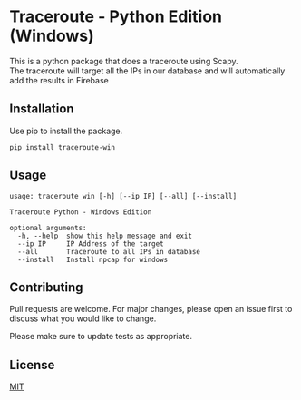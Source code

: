 # Traceroute - Python Edition (Windows)

This is a python package that does a traceroute using Scapy. <br>
The traceroute will target all the IPs in our database and will automatically add the results in Firebase

## Installation

Use pip to install the package.

```
pip install traceroute-win
```

## Usage

```
usage: traceroute_win [-h] [--ip IP] [--all] [--install]

Traceroute Python - Windows Edition

optional arguments:
  -h, --help  show this help message and exit
  --ip IP     IP Address of the target
  --all       Traceroute to all IPs in database
  --install   Install npcap for windows
```

## Contributing
Pull requests are welcome. For major changes, please open an issue first to discuss what you would like to change.

Please make sure to update tests as appropriate.

## License
[MIT](https://choosealicense.com/licenses/mit/)